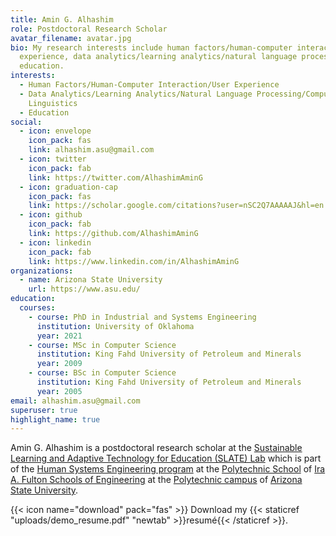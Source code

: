 ```yaml
---
title: Amin G. Alhashim
role: Postdoctoral Research Scholar
avatar_filename: avatar.jpg
bio: My research interests include human factors/human-computer interaction/user
  experience, data analytics/learning analytics/natural language processing, and
  education.
interests:
  - Human Factors/Human-Computer Interaction/User Experience
  - Data Analytics/Learning Analytics/Natural Language Processing/Computational
    Linguistics
  - Education
social:
  - icon: envelope
    icon_pack: fas
    link: alhashim.asu@gmail.com
  - icon: twitter
    icon_pack: fab
    link: https://twitter.com/AlhashimAminG
  - icon: graduation-cap
    icon_pack: fas
    link: https://scholar.google.com/citations?user=nSC2Q7AAAAAJ&hl=en
  - icon: github
    icon_pack: fab
    link: https://github.com/AlhashimAminG
  - icon: linkedin
    icon_pack: fab
    link: https://www.linkedin.com/in/AlhashimAminG
organizations:
  - name: Arizona State University
    url: https://www.asu.edu/
education:
  courses:
    - course: PhD in Industrial and Systems Engineering
      institution: University of Oklahoma
      year: 2021
    - course: MSc in Computer Science
      institution: King Fahd University of Petroleum and Minerals
      year: 2009
    - course: BSc in Computer Science
      institution: King Fahd University of Petroleum and Minerals
      year: 2005
email: alhashim.asu@gmail.com
superuser: true
highlight_name: true
---
```

Amin G. Alhashim is a postdoctoral research scholar at the [Sustainable Learning and Adaptive Technology for Education (SLATE) Lab](https://slatelab.engineering.asu.edu/) which is part of the [Human Systems Engineering program](https://poly.engineering.asu.edu/hse/) at the [Polytechnic School](https://poly.engineering.asu.edu/) of [Ira A. Fulton Schools of Engineering](https://engineering.asu.edu/) at the [Polytechnic campus](https://campus.asu.edu/polytechnic) of [Arizona State University](https://www.asu.edu/).

{{< icon name="download" pack="fas" >}} Download my {{< staticref "uploads/demo_resume.pdf" "newtab" >}}resumé{{< /staticref >}}.